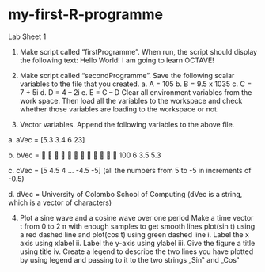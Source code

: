 # my-first-R-programme

Lab Sheet 1 
1. Make script called  “firstProgramme”. When run, the script should display the following text: 
Hello World! I am going to learn OCTAVE! 
 
2. Make script called “secondProgramme”. Save the following scalar variables to the file that you created.  a. A  = 105 b. B = 9.5 x 1035 c. C = 7 + 5i d. D = 4 – 2i e. E = C – D    Clear all environment variables from the work space.  Then load all the variables to the workspace and check whether those variables are loading to the workspace or not. 
 
3. Vector variables. Append the following variables to the above file. 
 
a. aVec = [5.3 3.4 6 23] 
 
b. bVec = 
     
      100 6 3.5 5.3
  
 
c. cVec = [5 4.5 4 … -4.5 -5] (all the numbers from 5 to -5 in increments of -0.5)  
 
d. dVec = University of Colombo School of Computing (dVec is a string, which is a vector of characters) 
 
 
4. Plot a sine wave and a cosine wave over one period 
Make a time vector t from 0 to 2 π with enough samples to get smooth lines 
plot(sin t) using a red dashed line and plot(cos t) using green dashed line 
i. Label the x axis using xlabel ii. Label the y-axis using ylabel iii. Give the figure a title using title iv. Create a legend to describe the two lines you have plotted by using legend and passing to it to the two strings „Sin‟ and „Cos‟ 
